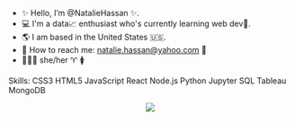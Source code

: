 - ✨ Hello, I’m @NatalieHassan ✨.
- 💻 I'm a data📈 enthusiast who's currently learning web dev📱.
- 🌎 I am based in the United States 🇺🇸.
- 💌 How to reach me: natalie.hassan@yahoo.com 💌
- 👩🏾‍💻 she/her ♈️  🚺

Skills: CSS3 HTML5 JavaScript React Node.js Python Jupyter SQL Tableau MongoDB

<p align="center">
  <a href="https://skillicons.dev">
    <img src="https://skillicons.dev/icons?i=css,html,js,bootstrap,react,nodejs,py,anaconda,mysql,mongodb"/>
  </a>
</p>

<!---NatalieHassan/NatalieHassan is a ✨ special ✨ repository because its `README.md` (this file) appears on your GitHub profile.
You can click the Preview link to take a look at your changes.
--->
